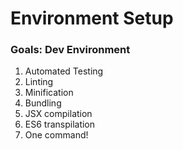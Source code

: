 # Environment Setup


### Goals: Dev Environment

1. Automated Testing
2. Linting
3. Minification
4. Bundling
5. JSX compilation
6. ES6 transpilation
7. One command!